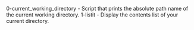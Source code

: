 0-current_working_directory - Script that prints the absolute path name of the current working directory.
1-listit - Display the contents list of your current directory.

